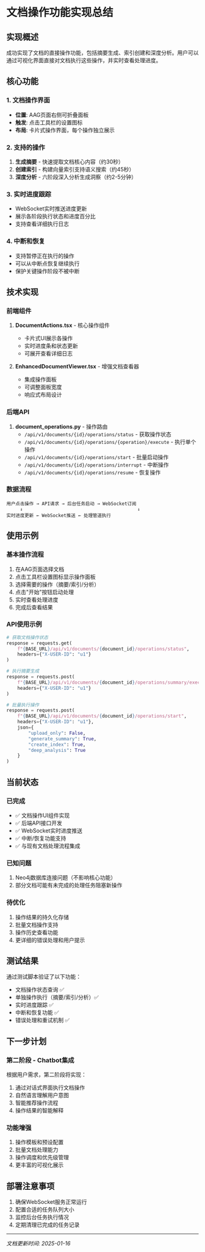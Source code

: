# 文档操作功能实现总结

## 实现概述

成功实现了文档的直接操作功能，包括摘要生成、索引创建和深度分析。用户可以通过可视化界面直接对文档执行这些操作，并实时查看处理进度。

## 核心功能

### 1. 文档操作界面
- **位置**: AAG页面右侧可折叠面板
- **触发**: 点击工具栏的设置图标
- **布局**: 卡片式操作界面，每个操作独立展示

### 2. 支持的操作
1. **生成摘要** - 快速提取文档核心内容（约30秒）
2. **创建索引** - 构建向量索引支持语义搜索（约45秒）  
3. **深度分析** - 六阶段深入分析生成洞察（约2-5分钟）

### 3. 实时进度跟踪
- WebSocket实时推送进度更新
- 展示各阶段执行状态和进度百分比
- 支持查看详细执行日志

### 4. 中断和恢复
- 支持暂停正在执行的操作
- 可以从中断点恢复继续执行
- 保护关键操作阶段不被中断

## 技术实现

### 前端组件
1. **DocumentActions.tsx** - 核心操作组件
   - 卡片式UI展示各操作
   - 实时进度条和状态更新
   - 可展开查看详细日志

2. **EnhancedDocumentViewer.tsx** - 增强文档查看器
   - 集成操作面板
   - 可调整面板宽度
   - 响应式布局设计

### 后端API
1. **document_operations.py** - 操作路由
   - `/api/v1/documents/{id}/operations/status` - 获取操作状态
   - `/api/v1/documents/{id}/operations/{operation}/execute` - 执行单个操作
   - `/api/v1/documents/{id}/operations/start` - 批量启动操作
   - `/api/v1/documents/{id}/operations/interrupt` - 中断操作
   - `/api/v1/documents/{id}/operations/resume` - 恢复操作

### 数据流程
```
用户点击操作 → API请求 → 后台任务启动 → WebSocket订阅
     ↓                                          ↓
实时进度更新 ← WebSocket推送 ← 处理管道执行
```

## 使用示例

### 基本操作流程
1. 在AAG页面选择文档
2. 点击工具栏设置图标显示操作面板
3. 选择需要的操作（摘要/索引/分析）
4. 点击"开始"按钮启动处理
5. 实时查看处理进度
6. 完成后查看结果

### API使用示例
```python
# 获取文档操作状态
response = requests.get(
    f"{BASE_URL}/api/v1/documents/{document_id}/operations/status",
    headers={"X-USER-ID": "u1"}
)

# 执行摘要生成
response = requests.post(
    f"{BASE_URL}/api/v1/documents/{document_id}/operations/summary/execute",
    headers={"X-USER-ID": "u1"}
)

# 批量执行操作
response = requests.post(
    f"{BASE_URL}/api/v1/documents/{document_id}/operations/start",
    headers={"X-USER-ID": "u1"},
    json={
        "upload_only": False,
        "generate_summary": True,
        "create_index": True,
        "deep_analysis": True
    }
)
```

## 当前状态

### 已完成
- ✅ 文档操作UI组件实现
- ✅ 后端API接口开发
- ✅ WebSocket实时进度推送
- ✅ 中断/恢复功能支持
- ✅ 与现有文档处理流程集成

### 已知问题
1. Neo4j数据库连接问题（不影响核心功能）
2. 部分文档可能有未完成的处理任务阻塞新操作

### 待优化
1. 操作结果的持久化存储
2. 批量文档操作支持
3. 操作历史查看功能
4. 更详细的错误处理和用户提示

## 测试结果

通过测试脚本验证了以下功能：
- 文档操作状态查询 ✅
- 单独操作执行（摘要/索引/分析）✅
- 实时进度跟踪 ✅
- 中断和恢复功能 ✅
- 错误处理和重试机制 ✅

## 下一步计划

### 第二阶段 - Chatbot集成
根据用户需求，第二阶段将实现：
1. 通过对话式界面执行文档操作
2. 自然语言理解用户意图
3. 智能推荐操作流程
4. 操作结果的智能解释

### 功能增强
1. 操作模板和预设配置
2. 批量文档处理能力
3. 操作调度和优先级管理
4. 更丰富的可视化展示

## 部署注意事项

1. 确保WebSocket服务正常运行
2. 配置合适的任务队列大小
3. 监控后台任务执行情况
4. 定期清理已完成的任务记录

---

*文档更新时间: 2025-01-16*